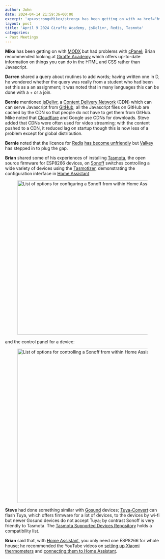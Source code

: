 ```yaml
---
author: John
date: 2024-04-14 21:59:36+00:00
excerpt: '<p><strong>Mike</strong> has been getting on with <a href="https://modx.com/" type="text/html" role="link">MODX</a> but had problems with <a href="https://www.cpanel.net/" type="text/html" role="link">cPanel</a>; Brian recommended looking at <a href="https://www.giraffeacademy.com/" type="text/html" role="link">Giraffe Academy</a> which offers up-to-date information on things you can do in the HTML and CSS rather than Javascript.</p>'
layout: post
title: 'April 9 2024 Giraffe Academy, jsDelivr, Redis, Tasmota'
categories:
- Past Meetings
---
```

<p><strong>Mike</strong> has been getting on with <a href="https://modx.com/" type="text/html" role="link">MODX</a> but had problems with <a href="https://www.cpanel.net/" type="text/html" role="link">cPanel</a>; Brian recommended looking at <a href="https://www.giraffeacademy.com/" type="text/html" role="link">Giraffe Academy</a> which offers up-to-date information on things you can do in the HTML and CSS rather than Javascript.</p><p><strong>Darren</strong> shared a query about routines to add words; having written one in D, he wondered whether the query was really from a student who had been set this as a an assignment; it was noted that in many languages this can be done with a + or a join.</p><p><strong>Bernie</strong> mentioned <a href="https://www.jsdelivr.com/" type="text/html" role="link">jsDelivr</a>, a <a href="https://en.wikipedia.org/wiki/Content_delivery_network" type="text/html" role="link">Content Delivery Network</a> (CDN) which can can serve Javascript from <a href="https://github.com/" type="text/html" role="link">GitHub</a>; all the Javascript files on GitHub are cached by the CDN so that people do not have to get them from GitHub. Mike noted that <a href="https://www.cloudflare.com/en-gb/" type="text/html" role="link">Cloudflare</a> and Google use CDNs for downloads. Steve added that CDNs were often used for video streaming; with the content pushed to a CDN, it reduced lag on startup though this is now less of a problem except for global distribution.</p><p><strong>Bernie</strong> noted that the licence for <a href="https://redis.io/" type="text/html" role="link">Redis</a> <a href="https://arstechnica.com/information-technology/2024/04/redis-license-change-and-forking-are-a-mess-that-everybody-can-feel-bad-about/" type="text/html" role="link">has become unfriendly</a> but <a href="https://github.com/valkey-io/valkey" type="text/html" role="link">Valkey</a> has stepped in to plug the gap.</p><p><strong>Brian</strong> shared some of his experiences of installing <a href="https://tasmota.app/" type="text/html" role="link">Tasmota</a>, the open source firmware for ESP8266 devices, on <a href="https://sonoff.tech/" type="text/html" role="link">Sonoff</a> switches controlling a wide variety of devices using the <a href="https://www.superhouse.tv/37-installing-tasmota-using-tasmotizer/" type="text/html" role="link">Tasmotizer</a>, demonstrating the configuration interface in <a href="https://www.home-assistant.io/" type="text/html" role="link">Home Assistant</a></p><figure ><img src="http://www.bradlug.co.uk/blog/2024/04/09/images/Sonoff_Configuration_500px.png" width ="500" height="500" alt="List of options for configuring a Sonoff from within Home Assistant" role="img"></figure><p>and the control panel for a device:</p><figure ><img src="http://www.bradlug.co.uk/blog/2024/04/09/images/Sonoff_Basic_500px.png" width ="500" height="500" alt="List of options for controlling a Sonoff from within Home Assistant" role="img"></figure><p><strong>Steve</strong> had done something similar with <a href="http://www.gosund.net/" type="text/html" role="link">Gosund</a> devices; <a href="https://tasmota.github.io/docs/Tuya-Convert/" type="text/html" role="link">Tuya-Convert</a> can flash Tuya, which offers firmware for a lot of devices, to the devices by wi-fi but newer Gosund devices do not accept Tuya; by contrast Sonoff is very friendly to Tasmota. The <a href="https://templates.blakadder.com/" type="text/html" role="link">Tasmota Supported Devices Repository</a> holds a compatibility list.</p><p><strong>Brian</strong> said that, with <a href="https://www.home-assistant.io/" type="text/html" role="link">Home Assistant</a>, you only need one ESP8266 for whole house; he recommended the YouTube videos on <a href="https://www.youtube.com/watch?v=NXKzFG61lNs" type="text/html" role="link">setting up Xiaomi thermometers</a> and <a href="https://www.youtube.com/watch?v=oOHp2o_-eNQ" type="text/html" role="link">connecting them to Home Assistant</a>.</p>
